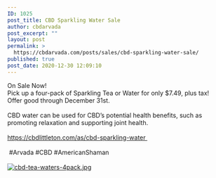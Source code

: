 ```yaml
---
ID: 1025
post_title: CBD Sparkling Water Sale
author: cbdarvada
post_excerpt: ""
layout: post
permalink: >
  https://cbdarvada.com/posts/sales/cbd-sparkling-water-sale/
published: true
post_date: 2020-12-30 12:09:10
---
```

<html><head></head><body>
On Sale Now!<br />Pick up a four-pack of Sparkling Tea or Water for only $7.49, plus tax!<br />Offer good through December 31st.<br /><br />CBD water can be used for CBD’s potential health benefits, such as promoting relaxation and supporting joint health.<br /><br /><a href="https://cbdlittleton.com/as/cbd-sparkling-water%20">https://cbdlittleton.com/as/cbd-sparkling-water </a><br /><br /> #Arvada #CBD #AmericanShaman<span> </span>
</body>
</html><br/><br/><a href="https://cbdarvada.com/wp-content/uploads/2020/12/1609188494118-1.jpg"  title="cbd-tea-waters-4pack.jpg" ><img src="https://cbdarvada.com/wp-content/uploads/2020/12/1609188494118-1.jpg" alt="cbd-tea-waters-4pack.jpg" title="cbd-tea-waters-4pack.jpg" /></a>